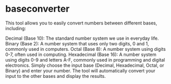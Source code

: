 # baseconverter
This tool allows you to easily convert numbers between different bases, including:

Decimal (Base 10): The standard number system we use in everyday life.
Binary (Base 2): A number system that uses only two digits, 0 and 1, commonly used in computers.
Octal (Base 8): A number system using digits 0-7, often used in computing.
Hexadecimal (Base 16): A number system using digits 0-9 and letters A-F, commonly used in programming and digital electronics.
Simply choose the input base (Decimal, Hexadecimal, Octal, or Binary) and enter your number. The tool will automatically convert your input to the other bases and display the results.
